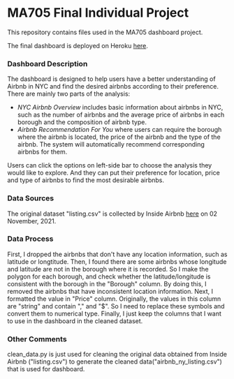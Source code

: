 # MA705 Final Individual Project

This repository contains files used in the MA705 dashboard project.

The final dashboard is deployed on Heroku [here](https://ma705-demo-airbnb.herokuapp.com/).

### Dashboard Description
The dashboard is designed to help users have a better understanding of Airbnb in NYC and find the desired airbnbs according to their preference.
There are mainly two parts of the analysis:

* *NYC Airbnb Overview* includes basic information about airbnbs in NYC, such as the number of airbnbs and the average price of airbnbs in each borough and the composition of airbnb type.
* *Airbnb Recommendation For You* where users can require the borough where the airbnb is located, the price of the airbnb and the type of the airbnb. The system will automatically recommend corresponding airbnbs for them.

Users can click the options on left-side bar to choose the analysis they would like to explore. And they can put their preference for location, price and type of airbnbs to find the most desirable airbnbs.
            
### Data Sources
The original dataset "listing.csv" is collected by Inside Airbnb [here](http://insideairbnb.com/get-the-data.html) on 02 November, 2021.

### Data Process
First, I dropped the airbnbs that don't have any location information, such as latitude or longtitude.
Then, I found there are some airbnbs whose longitude and latitude are not in the borough where it is recorded. So I make the polygon for each borough, and check whether the latitude/longitude is consistent with the borough in the "Borough" column. By doing this, I removed the airbnbs that have inconsistent location information.
Next, I formatted the value in "Price" column. Originally, the values in this column are "string" and contain "," and "$". So I need to replace these symbols and convert them to numerical type.
Finally, I just keep the columns that I want to use in the dashboard in the cleaned dataset.

### Other Comments
clean_data.py is just used for cleaning the original data obtained from Inside Airbnb ("listing.csv") to generate the cleaned data("airbnb_ny_listing.csv") that is used for dashboard.